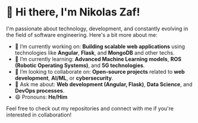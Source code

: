 # 👋 Hi there, I'm Nikolas Zaf!

I'm passionate about technology, development, and constantly evolving in the field of software engineering. Here's a bit more about me:

- 🔭 I’m currently working on: **Building scalable web applications** using technologies like **Angular**, **Flask**, and **MongoDB** and other techs.
- 🌱 I’m currently learning: **Advanced Machine Learning models**, **ROS (Robotic Operating Systems)**, and **5G technologies**.
- 👯 I’m looking to collaborate on: **Open-source projects** related to **web development**, **AI/ML**, or **cybersecurity**.
- 💬 Ask me about: **Web development (Angular, Flask)**, **Data Science**, and **DevOps processes**.
- 😄 Pronouns: **He/Him**

Feel free to check out my repositories and connect with me if you're interested in collaboration!
